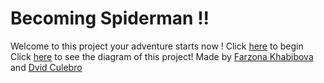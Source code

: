 # Becoming Spiderman !! 
Welcome to this project your adventure starts now ! 
Click [here](alarm.md) to begin
Click [here](https://docs.google.com/drawings/d/1D_ZkEvxp6dJNMWbS851ziUAmSLjXdpmOTMi6jOtcZi0/edit) to see the diagram of this project!
Made by [Farzona Khabibova ](https://github.com/farzonak0587) and [Dvid Culebro](https://github.com/davidc5013)



